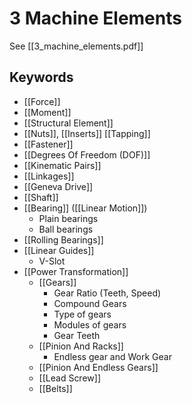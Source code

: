 # 3 Machine Elements
See [[3_machine_elements.pdf]]

## Keywords
- [[Force]]
- [[Moment]]
- [[Structural Element]]
- [[Nuts]], [[Inserts]] [[Tapping]]
- [[Fastener]]
- [[Degrees Of Freedom (DOF)]]
- [[Kinematic Pairs]]
- [[Linkages]]
- [[Geneva Drive]]
- [[Shaft]]
- [[Bearing]] ([[Linear Motion]])
  - Plain bearings
  - Ball bearings
- [[Rolling Bearings]]
- [[Linear Guides]]
  - V-Slot
- [[Power Transformation]]  
  - [[Gears]]
    - Gear Ratio (Teeth, Speed)
    - Compound Gears
    - Type of gears
    - Modules of gears
    - Gear Teeth
  - [[Pinion And Racks]]
    - Endless gear and Work Gear
  - [[Pinion And Endless Gears]]
  - [[Lead Screw]]
  - [[Belts]]

